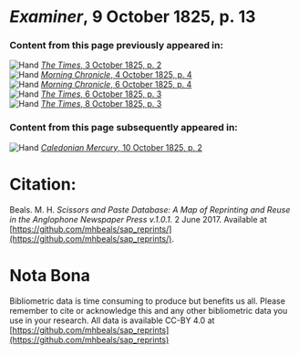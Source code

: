 # *Examiner*, 9 October 1825, p. 13  
  
### Content from this page previously appeared in:  
![Hand](http://scissorsandpaste.net/wp-content/uploads/2017/06/smallhandpointer.png) [*The Times*, 3 October 1825, p. 2](https://mhbeals.github.io/sap_html/The-Times/The-Times-3-October-1825-p-2)  
![Hand](http://scissorsandpaste.net/wp-content/uploads/2017/06/smallhandpointer.png) [*Morning Chronicle*, 4 October 1825, p. 4](https://mhbeals.github.io/sap_html/Morning-Chronicle/Morning-Chronicle-4-October-1825-p-4)  
![Hand](http://scissorsandpaste.net/wp-content/uploads/2017/06/smallhandpointer.png) [*Morning Chronicle*, 6 October 1825, p. 4](https://mhbeals.github.io/sap_html/Morning-Chronicle/Morning-Chronicle-6-October-1825-p-4)  
![Hand](http://scissorsandpaste.net/wp-content/uploads/2017/06/smallhandpointer.png) [*The Times*, 6 October 1825, p. 3](https://mhbeals.github.io/sap_html/The-Times/The-Times-6-October-1825-p-3)  
![Hand](http://scissorsandpaste.net/wp-content/uploads/2017/06/smallhandpointer.png) [*The Times*, 8 October 1825, p. 3](https://mhbeals.github.io/sap_html/The-Times/The-Times-8-October-1825-p-3)  
  
### Content from this page subsequently appeared in:  
![Hand](http://scissorsandpaste.net/wp-content/uploads/2017/06/smallhandpointer.png) [*Caledonian Mercury*, 10 October 1825, p. 2](https://mhbeals.github.io/sap_html/Caledonian-Mercury/Caledonian-Mercury-10-October-1825-p-2)  


# Citation: 

Beals. M. H. *Scissors and Paste Database: A Map of Reprinting and Reuse in the Anglophone Newspaper Press v.1.0.1.* 2 June 2017. Available at [https://github.com/mhbeals/sap_reprints/](https://github.com/mhbeals/sap_reprints/). 

# Nota Bona

Bibliometric data is time consuming to produce but benefits us all. Please remember to cite or acknowledge this and any other bibliometric data you use in your research. All data is available CC-BY 4.0 at [https://github.com/mhbeals/sap_reprints](https://github.com/mhbeals/sap_reprints)